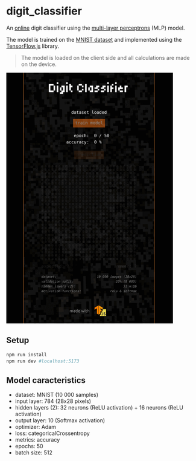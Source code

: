 # digit_classifier

An [online](https://trixky.github.io/digit_classifier/) digit classifier using the [multi-layer perceptrons](https://en.wikipedia.org/wiki/Multilayer_perceptron) (MLP) model.

The model is trained on the [MNIST dataset](https://en.wikipedia.org/wiki/MNIST_database) and implemented using the [TensorFlow.js](https://www.tensorflow.org/js) library.

> The model is loaded on the client side and all calculations are made on the device.

<img src="https://raw.githubusercontent.com/trixky/digit_classifier/main/.demo/screenshots.gif"  width="442">

## Setup

```bash
npm run install
npm run dev #localhost:5173
```

## Model caracteristics

- dataset: MNIST (10 000 samples)
- input layer: 784 (28x28 pixels)
- hidden layers (2): 32 neurons (ReLU activation) + 16 neurons (ReLU activation)
- output layer: 10 (Softmax activation)
- optimizer: Adam
- loss: categoricalCrossentropy
- metrics: accuracy
- epochs: 50
- batch size: 512
